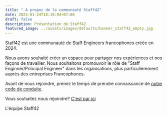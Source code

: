 ```yaml
---
title: " A propos de la communauté Staff42"
date: 2024-01-24T18:18:04+07:00
draft: false
description: Présentation de Staff42
featured_image: ../assets/images/defaults/banner_staff42_empty.jpg
---
```


Staff42 est une communauté de Staff Engineers francophones créée en 2024.

Nous avons souhaité créer un espace pour partager nos expériences et nos façons de travailler. 
Nous souhaitons promouvoir le rôle de "Staff Enginner/Principal Engineer" dans les organisations, plus particulièrement auprès
des entreprises Francophones.

Avant de nous rejoindre, prenez le temps de prendre connaissance de [notre code de conduite](/code_of_conduct).

Vous souhaitez nous rejoindre? [C'est par ici](/join)

L'équipe Staff42

